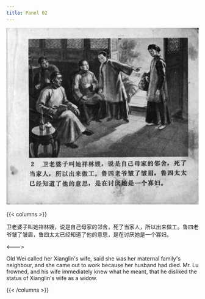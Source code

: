 ```yaml
---
title: Panel 02
---
```


![zhufu panel](./../../images/zhufu/seifert0772_zf_0007_002.jpg)

{{< columns >}}

卫老婆子叫她祥林嫂，说是自己母家的邻舍，死了当家人，所以出来做工。鲁四老爷皱了皱眉，鲁四太太已经知道了他的意思，是在讨厌她是一个寡妇。

<--->

Old Wei called her Xianglin's wife, said she was her maternal family's neighbour, and she came out to work because her husband had died. Mr. Lu frowned, and his wife immediately knew what he meant, that he disliked the status of Xianglin's wife as a widow.

{{< /columns >}}